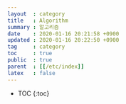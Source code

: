 ```yaml
---
layout  : category
title   : Algorithm
summary : 알고리즘
date    : 2020-01-16 20:21:58 +0900
updated : 2020-01-16 20:22:50 +0900
tag     : category
toc     : true
public  : true
parent  : [[/etc/index]]
latex   : false
---
```

* TOC
{:toc}

